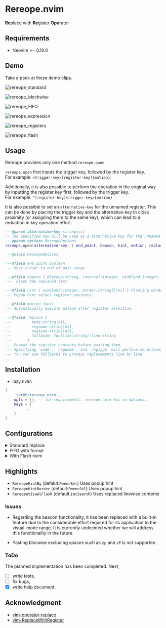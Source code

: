 # Rereope.nvim

**Re**place with **Re**gister **Ope**rator

## Requirements

- Neovim >= 0.10.0
  <!-- - [tartare.nvim](https://github.com/tar80/tartare.nvim) **(optional)** -->
  <!--   This library module is exclusively for the plugins I created. -->
  <!--   It is not usually necessary, but it is used to optimize the loading of duplicate modules. -->

## Demo

Take a peek at these demo clips.

![rereope_standard](https://github.com/user-attachments/assets/7e3ae709-a0d8-411d-b25e-1e1112fbefac)

![rereope_blockwise](https://github.com/user-attachments/assets/47aa90af-0861-4ae5-bd9f-bc74cfd2eb9e)

![rereope_FIFO](https://github.com/user-attachments/assets/67eca0e9-1998-462b-8f3a-3138c41c745b)

![rereope_expression](https://github.com/user-attachments/assets/27fc8fe5-1652-4d84-a7f7-4750f88201e3)

![rereope_registers](https://github.com/user-attachments/assets/5f5a78e1-73c3-4976-acd9-25ca9d89598d)

![rereope_flash](https://github.com/user-attachments/assets/80904065-4183-42e5-97e5-c364f122a611)

## Usage

Rereope provides only one method `rereope.open`.

`rereope.open` first inputs the trigger key, followed by the register key.  
For example: `<trigger-key>[register-key]{motion}`.

Additionally, it is also possible to perform the operation in the original way  
by inputting the register key first, followed by the trigger key.  
For example: `"[register-key]<trigger-key>{motion}`

It is also possible to set an `alternative-key` for the unnamed register.
This can be done by placing the trigger key and the alternative-key in close
proximity (or assigning them to the same key), which can lead to a reduction
in key operation effort.

```lua
---@param alternative-key string|nil
-- The specified key will be used as a alternative key for the unnamed register.
---@param options RereopeOptions
rereope.open(alternative-key, { end_point, beacon, hint, motion, replace })

---@class RereopeOptions

---@field end_point boolean
--- Move cursor to end of past range.

---@field beacon [ hlgroup:string, interval:integer, winblend:integer, decay:integer ]
---  Flash the replaced text.

---@field hint { winblend:integer, border:string[]|nil } Floating window option values
--- Popup hint select register contents.

---@field motion fun()
--- Automatically execute motion after register selection.

---@field replace {
---         mode:string|nil,
---         regname:string|nil,
---         regtype:string|nil,
---         fallback: fun(line:string):line:string
---       }
--- Format the register contents before pasting them.
--- Specifying `mode`, `regname`, and `regtype` will perform conditional judgment.
--- You can use fallbacks to process replacements line by line.
```

## Installation

- lazy.nvim

```lua
{
    'tar80/rereope.nvim',
    opts = {}, -- for requirements. rereope.nvim has no options.
    keys = {
        ...
    }
}
```

## Configurations

<details>
<summary> Standard replace </summary>

```lua
local opts = {
    end_point = true,
    beacon = {},
    hint = {},
}

-- Respects vim-operator-replace
vim.keymap.set({'n', 'x'}, '_', function()
    local opts = {}
    return require('rereope').open('_', opts)
end, {desc = 'Rereope open'})

-- Respects vim-ReplaceWithRegister
vim.keymap.set({'n', 'x'}, 'gr', function()
    local opts = {}
    return require('rereope').open('r', opts)
end, {desc = 'Rereope open'})
-- Linewise auto motion
vim.keymap.set({'n', 'x'}, 'gR', function()
    local opts = {
        motion = function()
            vim.api.nvim_input('_')
        end,
    }
    return require('rereope').open('R', opts)
end, {desc = 'Rereope open linewise'})
```
</details>

<details>
<summary> FIFO with format </summary>

```lua
local opts = {
    end_point = false,
    beacon = { 'IncSearch', 100, 0, 15 },
    hint = { winblend = 20, border = { '+', '-' } },
    replace = {
        fallback = function(line)
            return string.format('<%s>', line)
        end
    }
}
```
</details>

<details>
<summary> With Flash.nvim </summary>

```lua
local opts = {
    motion = function()
      if vim.treesitter.get_node() then
        require('flash').treesitter()
      end
    end,
}
```

However, special operations such as `Remote Actions` may not work correctly.
You can execute a Remote Actions by calling it normally as an operator
without using the motion option.
</details>

## Highlights

- `RereopeHintBg` (defalut:`PmenuSel`) Uses popup hint
- `RereopeHintBorder` (default:`PmenuSel`) Uses popup hint
- `RereopeVisualFlash` (default:`IncSearch`) Uses replaced linewise contents

### Issues

- Regarding the beacon functionality, it has been replaced with a built-in feature
  due to the considerable effort required for its application to the visual-mode range.
  It is currently undecided whether we will address this functionality in the future.

- Pasting blocwise excluding spaces such as `zp` and `zP` is not supported.

### ToDo

The planned implementation has been completed. Next,

- [ ] write tests,
- [ ] fix bugs,
- [x] write help document,

## Acknowledgment

- [vim-operator-replace](https://github.com/kana/vim-operator-replace)
- [vim-ReplaceWithRegister](https://github.com/inkarkat/vim-ReplaceWithRegister)
